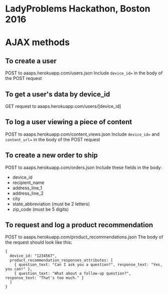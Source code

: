 # LadyProblems Hackathon, Boston 2016

# AJAX methods

## To create a user
POST to aaaps.herokuapp.com/users.json
Include `device_id=` in the body of the POST request

## To get a user's data by device_id
GET request to aaaps.herokuapp.com/users/[device_id]

## To log a user viewing a piece of content
POST to aaaps.herokuapp.com/content_views.json
Include `device_id=` and `content_url=` in the body of the POST request

## To create a new order to ship
POST to aaaps.herokuapp.com/orders.json
Include these fields in the body:
* device_id
* recipient_name
* address_line_1
* address_line_2
* city
* state_abbreviation (must be 2 letters)
* zip_code (must be 5 digits)

## To request and log a product recommendation
POST to aaaps.herokuapp.com/product_recommendations.json
The body of the request should look like this:
```
{
  device_id: "1234567",
  product_recommendation_responses_attributes: [
    { question_text: "Can I ask you a question?", response_text: "Yes, you can!" },
    { question_text: "What about a follow-up question?", response_text: "That's too much." }
  ]
}
```